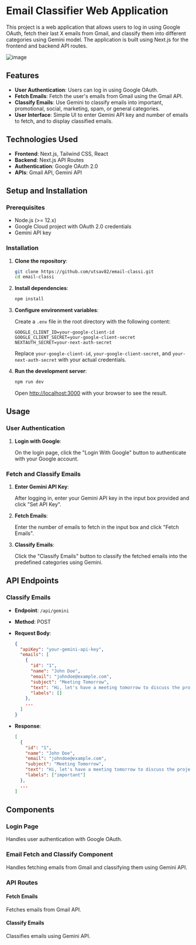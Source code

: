 # Email Classifier Web Application

This project is a web application that allows users to log in using Google OAuth, fetch their last X emails from Gmail, and classify them into different categories using Gemini model. The application is built using Next.js for the frontend and backend API routes.

![image](https://github.com/utsav82/email-classi/assets/92868052/a36062af-6d91-431e-b59d-7ca55f9bef76)


## Features

- **User Authentication**: Users can log in using Google OAuth.
- **Fetch Emails**: Fetch the user's emails from Gmail using the Gmail API.
- **Classify Emails**: Use Gemini to classify emails into important, promotional, social, marketing, spam, or general categories.
- **User Interface**: Simple UI to enter Gemini API key and number of emails to fetch, and to display classified emails.

## Technologies Used

- **Frontend**: Next.js, Tailwind CSS, React
- **Backend**: Next.js API Routes
- **Authentication**: Google OAuth 2.0
- **APIs**: Gmail API, Gemini API

## Setup and Installation

### Prerequisites

- Node.js (>= 12.x)
- Google Cloud project with OAuth 2.0 credentials
- Gemini API key

### Installation

1. **Clone the repository**:

    ```sh
    git clone https://github.com/utsav82/email-classi.git
    cd email-classi
    ```

2. **Install dependencies**:

    ```sh
    npm install
    ```

3. **Configure environment variables**:

    Create a `.env` file in the root directory with the following content:

    ```env
    GOOGLE_CLIENT_ID=your-google-client-id
    GOOGLE_CLIENT_SECRET=your-google-client-secret
    NEXTAUTH_SECRET=your-next-auth-secret
    ```

    Replace `your-google-client-id`, `your-google-client-secret`, and `your-next-auth-secret` with your actual credentials.

4. **Run the development server**:

    ```sh
    npm run dev
    ```

    Open [http://localhost:3000](http://localhost:3000) with your browser to see the result.

## Usage

### User Authentication

1. **Login with Google**:

    On the login page, click the "Login With Google" button to authenticate with your Google account.

### Fetch and Classify Emails

1. **Enter Gemini API Key**:

    After logging in, enter your Gemini API key in the input box provided and click "Set API Key".

2. **Fetch Emails**:

    Enter the number of emails to fetch in the input box and click "Fetch Emails".

3. **Classify Emails**:

    Click the "Classify Emails" button to classify the fetched emails into the predefined categories using Gemini.

## API Endpoints

### Classify Emails

- **Endpoint**: `/api/gemini`
- **Method**: POST
- **Request Body**:

    ```json
    {
      "apiKey": "your-gemini-api-key",
      "emails": [
        {
          "id": "1",
          "name": "John Doe",
          "email": "johndoe@example.com",
          "subject": "Meeting Tomorrow",
          "text": "Hi, let's have a meeting tomorrow to discuss the project.",
          "labels": []
        },
        ...
      ]
    }
    ```

- **Response**:

    ```json
    [
      {
        "id": "1",
        "name": "John Doe",
        "email": "johndoe@example.com",
        "subject": "Meeting Tomorrow",
        "text": "Hi, let's have a meeting tomorrow to discuss the project.",
        "labels": ["important"]
      },
      ...
    ]
    ```

## Components

### Login Page

Handles user authentication with Google OAuth.

### Email Fetch and Classify Component

Handles fetching emails from Gmail and classifying them using Gemini API.

### API Routes

#### Fetch Emails

Fetches emails from Gmail API.

#### Classify Emails

Classifies emails using Gemini API.
